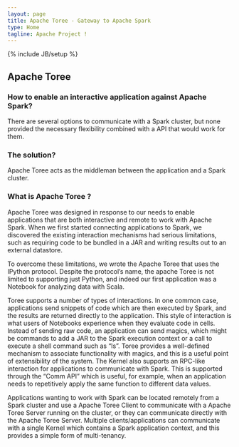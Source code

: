 ```yaml
---
layout: page
title: Apache Toree - Gateway to Apache Spark
type: Home
tagline: Apache Project !
---
```


{% include JB/setup %}

## Apache Toree


### How to enable an interactive application against Apache Spark?

There are several options to communicate with a Spark cluster, but none
provided the necessary flexibility combined with a API that would work for
them.

### The solution?

Apache Toree acts as the middleman between the application and a Spark
cluster.

### What is Apache Toree ?

Apache Toree was designed in response to our needs to enable applications
that are both interactive and remote to work with Apache Spark. When we
first started connecting applications to Spark, we discovered the existing
interaction mechanisms had serious limitations, such as requiring code to be
bundled in a JAR and writing results out to an external datastore.

To overcome these limitations, we wrote the Apache Toree that uses the
IPython protocol. Despite the protocol’s name, the apache Toree is not
limited to supporting just Python, and indeed our first application was
a Notebook for analyzing data with Scala.

Toree supports a number of types of interactions. In one common case,
applications send snippets of code which are then executed by Spark, and the
results are returned directly to the application. This style of interaction
is what users of Notebooks experience when they evaluate code in cells.
Instead of sending raw code, an application can send magics, which might be
commands to add a JAR to the Spark execution context or a call to execute a
shell command such as “ls”. Toree provides a well-defined mechanism to
associate functionality with magics, and this is a useful point of
extensibility of the system. The Kernel also supports an RPC-like interaction
for applications to communicate with Spark. This is supported through the
“Comm API” which is useful, for example, when an application needs to
repetitively apply the same function to different data values.

Applications wanting to work with Spark can be located remotely from a Spark
cluster and use a Apache Toree Client to communicate with a Apache Toree
Server running on the cluster, or they can communicate directly with the
Apache Toree Server. Multiple clients/applications can communicate with a
single Kernel which contains a Spark application context, and this provides
a simple form of multi-tenancy.

